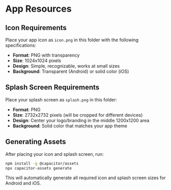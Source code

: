 # App Resources

## Icon Requirements

Place your app icon as `icon.png` in this folder with the following specifications:

- **Format**: PNG with transparency
- **Size**: 1024x1024 pixels
- **Design**: Simple, recognizable, works at small sizes
- **Background**: Transparent (Android) or solid color (iOS)

## Splash Screen Requirements

Place your splash screen as `splash.png` in this folder:

- **Format**: PNG
- **Size**: 2732x2732 pixels (will be cropped for different devices)
- **Design**: Center your logo/branding in the middle 1200x1200 area
- **Background**: Solid color that matches your app theme

## Generating Assets

After placing your icon and splash screen, run:

```bash
npm install -g @capacitor/assets
npx capacitor-assets generate
```

This will automatically generate all required icon and splash screen sizes for Android and iOS.
